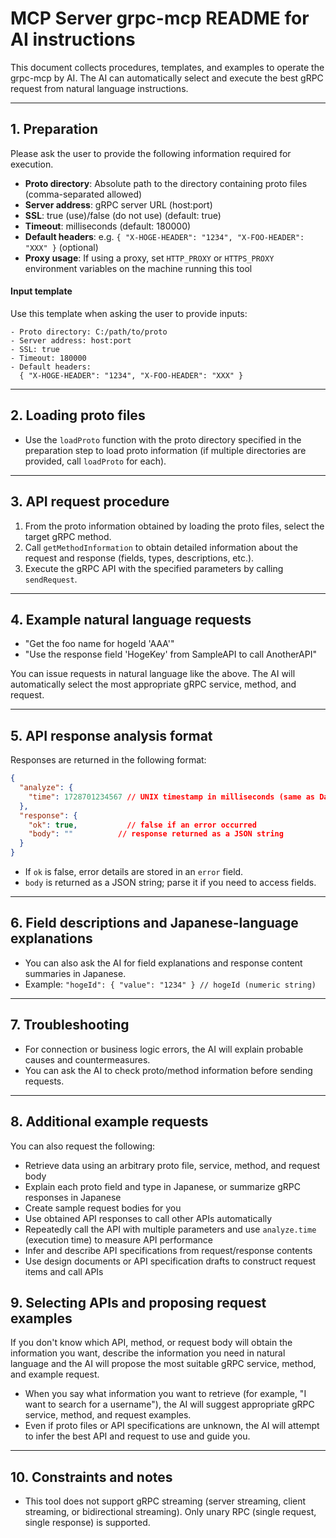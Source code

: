 # MCP Server grpc-mcp README for AI instructions

This document collects procedures, templates, and examples to operate the grpc-mcp by AI. The AI can automatically select and execute the best gRPC request from natural language instructions.

---

## 1. Preparation

Please ask the user to provide the following information required for execution.

- **Proto directory**: Absolute path to the directory containing proto files (comma-separated allowed)
- **Server address**: gRPC server URL (host:port)
- **SSL**: true (use)/false (do not use) (default: true)
- **Timeout**: milliseconds (default: 180000)
- **Default headers**: e.g. `{ "X-HOGE-HEADER": "1234", "X-FOO-HEADER": "XXX" }` (optional)
- **Proxy usage**: If using a proxy, set `HTTP_PROXY` or `HTTPS_PROXY` environment variables on the machine running this tool

#### Input template

Use this template when asking the user to provide inputs:

```
- Proto directory: C:/path/to/proto
- Server address: host:port
- SSL: true
- Timeout: 180000
- Default headers:
  { "X-HOGE-HEADER": "1234", "X-FOO-HEADER": "XXX" }
```

---

## 2. Loading proto files

- Use the `loadProto` function with the proto directory specified in the preparation step to load proto information (if multiple directories are provided, call `loadProto` for each).

---

## 3. API request procedure

1. From the proto information obtained by loading the proto files, select the target gRPC method.
2. Call `getMethodInformation` to obtain detailed information about the request and response (fields, types, descriptions, etc.).
3. Execute the gRPC API with the specified parameters by calling `sendRequest`.

---

## 4. Example natural language requests

- "Get the foo name for hogeId 'AAA'"
- "Use the response field 'HogeKey' from SampleAPI to call AnotherAPI"

You can issue requests in natural language like the above. The AI will automatically select the most appropriate gRPC service, method, and request.

---

## 5. API response analysis format

Responses are returned in the following format:

```json
{
  "analyze": {
    "time": 1728701234567 // UNIX timestamp in milliseconds (same as Date.now())
  },
  "response": {
    "ok": true,           // false if an error occurred
    "body": ""          // response returned as a JSON string
  }
}
```

- If `ok` is false, error details are stored in an `error` field.
- `body` is returned as a JSON string; parse it if you need to access fields.

---

## 6. Field descriptions and Japanese-language explanations

- You can also ask the AI for field explanations and response content summaries in Japanese.
- Example: `"hogeId": { "value": "1234" } // hogeId (numeric string)`

---

## 7. Troubleshooting

- For connection or business logic errors, the AI will explain probable causes and countermeasures.
- You can ask the AI to check proto/method information before sending requests.

---

## 8. Additional example requests

You can also request the following:

- Retrieve data using an arbitrary proto file, service, method, and request body
- Explain each proto field and type in Japanese, or summarize gRPC responses in Japanese
- Create sample request bodies for you
- Use obtained API responses to call other APIs automatically
- Repeatedly call the API with multiple parameters and use `analyze.time` (execution time) to measure API performance
- Infer and describe API specifications from request/response contents
- Use design documents or API specification drafts to construct request items and call APIs


## 9. Selecting APIs and proposing request examples

If you don't know which API, method, or request body will obtain the information you want, describe the information you need in natural language and the AI will propose the most suitable gRPC service, method, and example request.

- When you say what information you want to retrieve (for example, "I want to search for a username"), the AI will suggest appropriate gRPC service, method, and request examples.
- Even if proto files or API specifications are unknown, the AI will attempt to infer the best API and request to use and guide you.

---

## 10. Constraints and notes

- This tool does not support gRPC streaming (server streaming, client streaming, or bidirectional streaming).
  Only unary RPC (single request, single response) is supported.


